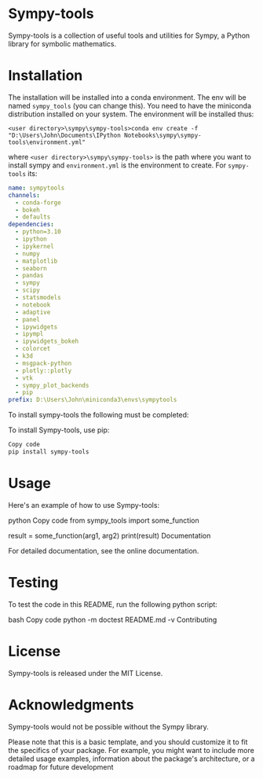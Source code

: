 
# Sympy-tools

Sympy-tools is a collection of useful tools and utilities for Sympy,
a Python library for symbolic mathematics.

# Installation

The installation will be installed into a conda environment.
The env will  be named `sympy_tools` (you can change this).
You need to have the miniconda distribution installed  on your system.
The environment will be installed thus:

```miniconda
<user directory>\sympy\sympy-tools>conda env create -f "D:\Users\John\Documents\IPython Notebooks\sympy\sympy-tools\environment.yml"
```

where `<user directory>\sympy\sympy-tools>` is the path where you want to
install sympy and `environment.yml` is the environment to create. For
`sympy-tools` its:

```yml
name: sympytools
channels:
  - conda-forge
  - bokeh
  - defaults
dependencies:
  - python=3.10
  - ipython
  - ipykernel
  - numpy
  - matplotlib
  - seaborn
  - pandas
  - sympy
  - scipy
  - statsmodels
  - notebook
  - adaptive
  - panel
  - ipywidgets
  - ipympl
  - ipywidgets_bokeh
  - colorcet
  - k3d
  - msgpack-python
  - plotly::plotly
  - vtk
  - sympy_plot_backends
  - pip
prefix: D:\Users\John\miniconda3\envs\sympytools
```

To install sympy-tools the following must be completed:

To install Sympy-tools, use pip:

```bash
Copy code
pip install sympy-tools
```

# Usage

Here's an example of how to use Sympy-tools:

python
Copy code
from sympy_tools import some_function

result = some_function(arg1, arg2)
print(result)
Documentation

For detailed documentation, see the online documentation.

# Testing

To test the code in this README, run the following python script:

bash
Copy code
python -m doctest README.md  -v
Contributing

# License

Sympy-tools is released under the MIT License.

# Acknowledgments

Sympy-tools would not be possible without the Sympy library.

Please note that this is a basic template, and you should customize it to
fit the specifics of your package. For example, you might want to include
more detailed usage examples, information about the package's architecture,
or a roadmap for future development
